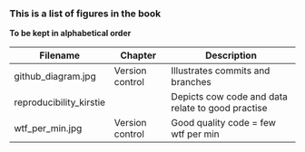 ### This is a list of figures in the book

**To be kept in alphabetical order**

| Filename                   | Chapter              | Description                                       |
| -------------------------- | -------------------- | ------------------------------------------------- |
| github_diagram.jpg         | Version control      | Illustrates commits and branches                  |
| reproducibility_kirstie    |                      | Depicts cow code and data relate to good practise |
| wtf_per_min.jpg            | Version control      | Good quality code = few wtf per min               |
